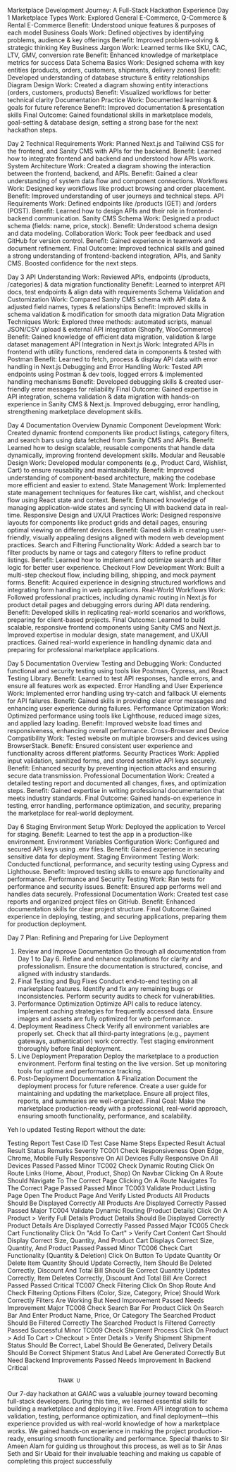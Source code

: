 Marketplace Development Journey: A Full-Stack Hackathon Experience
Day 1 
Marketplace Types
Work: Explored General E-Commerce, Q-Commerce & Rental E-Commerce
Benefit: Understood unique features & purposes of each model
Business Goals
Work: Defined objectives by identifying problems, audience & key offerings
Benefit: Improved problem-solving & strategic thinking
Key Business Jargon
Work: Learned terms like SKU, CAC, LTV, GMV, conversion rate
Benefit: Enhanced knowledge of marketplace metrics for success
Data Schema Basics
Work: Designed schema with key entities (products, orders, customers, shipments, delivery zones)
Benefit: Developed understanding of database structure & entity relationships
Diagram Design
Work: Created a diagram showing entity interactions (orders, customers, products)
Benefit: Visualized workflows for better technical clarity
Documentation Practice
Work: Documented learnings & goals for future reference
Benefit: Improved documentation & presentation skills
Final Outcome: Gained foundational skills in marketplace models, goal-setting & database design, setting a strong base for the next hackathon steps.






Day 2 
Technical Requirements
Work: Planned Next.js and Tailwind CSS for the frontend, and Sanity CMS with APIs for the backend.
Benefit: Learned how to integrate frontend and backend and understood how APIs work.
System Architecture
Work: Created a diagram showing the interaction between the frontend, backend, and APIs.
Benefit: Gained a clear understanding of system data flow and component connections.
Workflows
Work: Designed key workflows like product browsing and order placement.
Benefit: Improved understanding of user journeys and technical steps.
API Requirements
Work: Defined endpoints like /products (GET) and /orders (POST).
Benefit: Learned how to design APIs and their role in frontend-backend communication.
Sanity CMS Schema
Work: Designed a product schema (fields: name, price, stock).
Benefit: Understood schema design and data modeling.
Collaboration
Work: Took peer feedback and used GitHub for version control.
Benefit: Gained experience in teamwork and document refinement.
Final Outcome: Improved technical skills and gained a strong understanding of frontend-backend integration, APIs, and Sanity CMS. Boosted confidence for the next steps.








Day 3 
API Understanding
Work: Reviewed APIs, endpoints (/products, /categories) & data migration functionality
Benefit: Learned to interpret API docs, test endpoints & align data with requirements
Schema Validation and Customization
Work: Compared Sanity CMS schema with API data & adjusted field names, types & relationships
Benefit: Improved skills in schema validation & modification for smooth data migration
Data Migration Techniques
Work: Explored three methods: automated scripts, manual JSON/CSV upload & external API integration (Shopify, WooCommerce)
Benefit: Gained knowledge of efficient data migration, validation & large dataset management
API Integration in Next.js
Work: Integrated APIs in frontend with utility functions, rendered data in components & tested with Postman
Benefit: Learned to fetch, process & display API data with error handling in Next.js
Debugging and Error Handling
Work: Tested API endpoints using Postman & dev tools, logged errors & implemented handling mechanisms
Benefit: Developed debugging skills & created user-friendly error messages for reliability
Final Outcome: Gained expertise in API integration, schema validation & data migration with hands-on experience in Sanity CMS & Next.js. Improved debugging, error handling, strengthening marketplace development skills.






Day 4 Documentation Overview
Dynamic Component Development
Work: Created dynamic frontend components like product listings, category filters, and search bars using data fetched from Sanity CMS and APIs.
Benefit: Learned how to design scalable, reusable components that handle data dynamically, improving frontend development skills.
Modular and Reusable Design
Work: Developed modular components (e.g., Product Card, Wishlist, Cart) to ensure reusability and maintainability.
Benefit: Improved understanding of component-based architecture, making the codebase more efficient and easier to extend.
State Management
Work: Implemented state management techniques for features like cart, wishlist, and checkout flow using React state and context.
Benefit: Enhanced knowledge of managing application-wide states and syncing UI with backend data in real-time.
Responsive Design and UX/UI Practices
Work: Designed responsive layouts for components like product grids and detail pages, ensuring optimal viewing on different devices.
Benefit: Gained skills in creating user-friendly, visually appealing designs aligned with modern web development practices.
Search and Filtering Functionality
Work: Added a search bar to filter products by name or tags and category filters to refine product listings.
Benefit: Learned how to implement and optimize search and filter logic for better user experience.
Checkout Flow Development
Work: Built a multi-step checkout flow, including billing, shipping, and mock payment forms.
Benefit: Acquired experience in designing structured workflows and integrating form handling in web applications.
Real-World Workflows
Work: Followed professional practices, including dynamic routing in Next.js for product detail pages and debugging errors during API data rendering.
Benefit: Developed skills in replicating real-world scenarios and workflows, preparing for client-based projects.
Final Outcome: Learned to build scalable, responsive frontend components using Sanity CMS and Next.js. Improved expertise in modular design, state management, and UX/UI practices. Gained real-world experience in handling dynamic data and preparing for professional marketplace applications.
















Day 5 Documentation Overview
Testing and Debugging
Work: Conducted functional and security testing using tools like Postman, Cypress, and React Testing Library.
Benefit: Learned to test API responses, handle errors, and ensure all features work as expected.
Error Handling and User Experience
Work: Implemented error handling using try-catch and fallback UI elements for API failures.
Benefit: Gained skills in providing clear error messages and enhancing user experience during failures.
Performance Optimization
Work: Optimized performance using tools like Lighthouse, reduced image sizes, and applied lazy loading.
Benefit: Improved website load times and responsiveness, enhancing overall performance.
Cross-Browser and Device Compatibility
Work: Tested website on multiple browsers and devices using BrowserStack.
Benefit: Ensured consistent user experience and functionality across different platforms.
Security Practices
Work: Applied input validation, sanitized forms, and stored sensitive API keys securely.
Benefit: Enhanced security by preventing injection attacks and ensuring secure data transmission.
Professional Documentation
Work: Created a detailed testing report and documented all changes, fixes, and optimization steps.
Benefit: Gained expertise in writing professional documentation that meets industry standards.
Final Outcome: Gained hands-on experience in testing, error handling, performance optimization, and security, preparing the marketplace for real-world deployment.


Day 6 
Staging Environment Setup
Work: Deployed the application to Vercel for staging.
Benefit: Learned to test the app in a production-like environment.
Environment Variables Configuration
Work: Configured and secured API keys using .env files.
Benefit: Gained experience in securing sensitive data for deployment.
Staging Environment Testing
Work: Conducted functional, performance, and security testing using Cypress and Lighthouse.
Benefit: Improved testing skills to ensure app functionality and performance.
Performance and Security Testing
Work: Ran tests for performance and security issues.
Benefit: Ensured app performs well and handles data securely.
Professional Documentation
Work: Created test case reports and organized project files on GitHub.
Benefit: Enhanced documentation skills for clear project structure.
Final Outcome:Gained experience in deploying, testing, and securing applications, preparing them for production deployment.






Day 7 Plan: Refining and Preparing for Live Deployment
1.	Review and Improve Documentation
Go through all documentation from Day 1 to Day 6.
Refine and enhance explanations for clarity and professionalism.
Ensure the documentation is structured, concise, and aligned with industry standards.
2.	Final Testing and Bug Fixes
Conduct end-to-end testing on all marketplace features.
Identify and fix any remaining bugs or inconsistencies.
Perform security audits to check for vulnerabilities.
3.	Performance Optimization
Optimize API calls to reduce latency.
Implement caching strategies for frequently accessed data.
Ensure images and assets are fully optimized for web performance.
4.	Deployment Readiness Check
Verify all environment variables are properly set.
Check that all third-party integrations (e.g., payment gateways, authentication) work correctly.
Test staging environment thoroughly before final deployment.
5.	Live Deployment Preparation
Deploy the marketplace to a production environment.
Perform final testing on the live version.
Set up monitoring tools for uptime and performance tracking.
6.	Post-Deployment Documentation & Finalization
Document the deployment process for future reference.
Create a user guide for maintaining and updating the marketplace.
Ensure all project files, reports, and summaries are well-organized.
Final Goal: Make the marketplace production-ready with a professional, real-world approach, ensuring smooth functionality, performance, and scalability.


Yeh lo updated Testing Report without the date:

Testing Report
Test Case ID	Test Case Name	Steps	Expected Result	Actual Result	Status	Remarks	Severity
TC001	Check Responsiveness	Open Edge, Chrome, Mobile	Fully Responsive On All Devices	Fully Responsive On All Devices	Passed	Passed	Minor
TC002	Check Dynamic Routing	Click On Route Links (Home, About, Product, Shop) On Navbar	Clicking On A Route Should Navigate To The Correct Page	Clicking On A Route Navigates To The Correct Page	Passed	Passed	Minor
TC003	Validate Product Listing Page	Open The Product Page And Verify Listed Products	All Products Should Be Displayed Correctly	All Products Are Displayed Correctly	Passed	Passed	Major
TC004	Validate Dynamic Routing (Product Details)	Click On A Product > Verify Full Details	Product Details Should Be Displayed Correctly	Product Details Are Displayed Correctly	Passed	Passed	Major
TC005	Check Cart Functionality	Click On "Add To Cart" > Verify Cart Content	Cart Should Display Correct Size, Quantity, And Product	Cart Displays Correct Size, Quantity, And Product	Passed	Passed	Minor
TC006	Check Cart Functionality (Quantity & Deletion)	Click On Button To Update Quantity Or Delete Item	Quantity Should Update Correctly, Item Should Be Deleted Correctly, Discount And Total Bill Should Be Correct	Quantity Updates Correctly, Item Deletes Correctly, Discount And Total Bill Are Correct	Passed	Passed	Critical
TC007	Check Filtering	Click On Shop Route And Check Filtering Options	Filters (Color, Size, Category, Price) Should Work Correctly	Filters Are Working But Need Improvement	Passed	Needs Improvement	Major
TC008	Check Search Bar For Product	Click On Search Bar And Enter Product Name, Price, Or Category	The Searched Product Should Be Filtered Correctly	The Searched Product Is Filtered Correctly	Passed	Successful	Minor
TC009	Check Shipment Process	Click On Product > Add To Cart > Checkout > Enter Details > Verify Shipment	Shipment Status Should Be Correct, Label Should Be Generated, Delivery Details Should Be Correct	Shipment Status And Label Are Generated Correctly But Need Backend Improvements	Passed	Needs Improvement In Backend	Critical

                     
                                     
                    THANK U
Our 7-day hackathon at GAIAC was a valuable journey toward becoming full-stack developers. During this time, we learned essential skills for building a marketplace and deploying it live. From API integration to schema validation, testing, performance optimization, and final deployment—this experience provided us with real-world knowledge of how a marketplace works.
We gained hands-on experience in making the project production-ready, ensuring smooth functionality and performance. Special thanks to Sir Ameen Alam for guiding us throughout this process, as well as to Sir Anas Seth and Sir Ubaid for their invaluable teaching and making us capable of completing this project successfully

